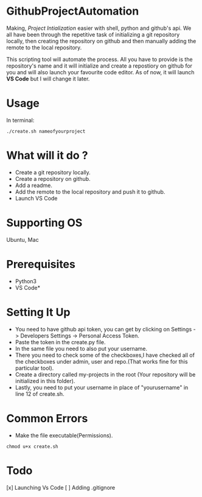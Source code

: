 # GithubProjectAutomation

Making, _Project Intialization_ easier with shell, python and github's api. We all have been through the repetitive
task of initializing a git repository locally, then creating the repository on github and then manually adding the remote to the local repository.

This scripting tool will automate the process. All you have to provide is the repository's name and it will initialize and
create a repostiory on github for you and will also launch your favourite code editor. As of now, it will launch __VS Code__ but I will change it later.

# Usage 

In terminal:

`./create.sh nameofyourproject`


# What will it do ?

* Create a git repository locally.
* Create a repository on github.
* Add a readme.
* Add the remote to the local repository and push it to github.
* Launch VS Code

# Supporting OS

Ubuntu, Mac

# Prerequisites

* Python3
* VS Code*

# Setting It Up 

* You need to have github api token, you can get by clicking on Settings -> Developers Settings -> Personal Access Token.
* Paste the token in the create.py file.
* In the same file you need to also put your username.
* There you need to check some of the checkboxes,I have checked all of the checkboxes under admin, user and repo.(That works fine for this particular tool).
* Create a directory called my-projects in the root (Your repository will be initialized in this folder).
* Lastly, you need to put your username in place of "yourusername" in line 12 of create.sh.

# Common Errors

* Make the file executable(Permissions).

`chmod u+x create.sh`

# Todo 

[x] Launching Vs Code
[ ] Adding .gitignore 

